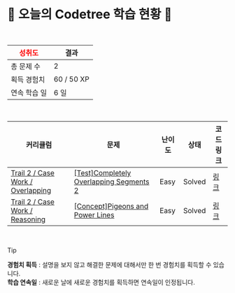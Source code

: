 # 🌲 오늘의 Codetree 학습 현황 🌲

<br />

| <span style="color:red;display:block;text-align:center;"> **성취도**</span> | 결과 |
|---|---|
| 총 문제 수 | 2 |
| 획득 경험치 | 60 / 50 XP |
| 연속 학습 일 | 6 일 |

<br />

|커리큘럼|문제|난이도|상태|코드 링크|
|---|---|---|---|---|
|[Trail 2 / Case Work / Overlapping](https://www.codetree.ai/trail-info/novice-mid/)|[[Test]Completely Overlapping Segments 2](https://www.codetree.ai/trails/complete/curated-cards/test-overlapping-line-segments-2/)|Easy|Solved|[링크](https://github.com/doma17/code-test-collection/blob/main/251031/%EC%A0%84%EB%B6%80%20%EA%B2%B9%EC%B9%98%EB%8A%94%20%EC%84%A0%EB%B6%84%202/overlapping-line-segments-2.java)|
|[Trail 2 / Case Work / Reasoning](https://www.codetree.ai/trail-info/novice-mid/)|[[Concept]Pigeons and Power Lines](https://www.codetree.ai/trails/complete/curated-cards/intro-pigeons-and-electric-cords/)|Easy|Solved|[링크](https://github.com/doma17/code-test-collection/blob/main/251031/%EB%B9%84%EB%91%98%EA%B8%B0%EC%99%80%20%EC%A0%84%EA%B8%B0%EC%A4%84/pigeons-and-electric-cords.java)|


<br />

> [!TIP]
> **경험치 획득** : 설명을 보지 않고 해결한 문제에 대해서만 한 번 경험치를 획득할 수 있습니다.  
> **학습 연속일** : 새로운 날에 새로운 경험치를 획득하면 연속일이 인정됩니다.

